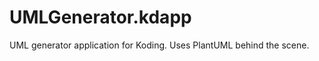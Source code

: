 UMLGenerator.kdapp
==================

UML generator application for Koding. Uses PlantUML behind the scene. 